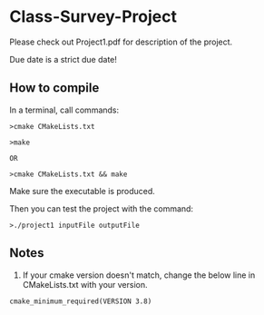 # Class-Survey-Project

Please check out Project1.pdf for description of the project.

Due date is a strict due date!

## How to compile

In a terminal, call commands:
```
>cmake CMakeLists.txt

>make

OR

>cmake CMakeLists.txt && make

```
Make sure the executable is produced.

Then you can test the project with the command:
```
>./project1 inputFile outputFile
```

## Notes

1. If your cmake version doesn't match, change the below line in CMakeLists.txt with your version.
```
cmake_minimum_required(VERSION 3.8)
```
